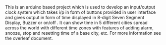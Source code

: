 This is an arduino based project which is used to develop an input/output clock system which takes i/p in form of buttons provided in user interface and gives 
output in form of time displayed in 8-digit Seven Segment Display, Buzzer or on/off . It can show time in 5 different cities spread across the world with different
time zones with features of adding alarm, snooze, stop and resetting time of a base city, etc. For more information see the overleaf document.
